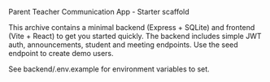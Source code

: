 Parent Teacher Communication App - Starter scaffold

This archive contains a minimal backend (Express + SQLite) and frontend (Vite + React) to get you started quickly. The backend includes simple JWT auth, announcements, student and meeting endpoints. Use the seed endpoint to create demo users.

See backend/.env.example for environment variables to set.
